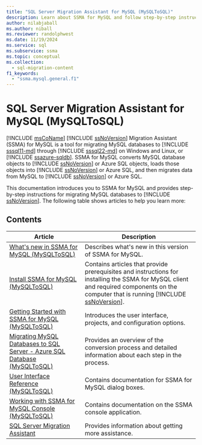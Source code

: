 ```yaml
---
title: "SQL Server Migration Assistant for MySQL (MySQLToSQL)"
description: Learn about SSMA for MySQL and follow step-by-step instructions for migrating MySQL databases to SQL Server or Azure SQL Database.
author: nilabjaball
ms.author: niball
ms.reviewer: randolphwest
ms.date: 11/19/2024
ms.service: sql
ms.subservice: ssma
ms.topic: conceptual
ms.collection:
  - sql-migration-content
f1_keywords:
  - "ssma.mysql.general.f1"
---
```

# SQL Server Migration Assistant for MySQL (MySQLToSQL)

[!INCLUDE [msCoName](../../includes/msconame-md.md)] [!INCLUDE [ssNoVersion](../../includes/ssnoversion-md.md)] Migration Assistant (SSMA) for MySQL is a tool for migrating MySQL databases to [!INCLUDE [sssql11-md](../../includes/sssql11-md.md)] through [!INCLUDE [sssql22-md](../../includes/sssql22-md.md)] on Windows and Linux, or [!INCLUDE [ssazure-sqldb](../../includes/ssazure-sqldb.md)]. SSMA for MySQL converts MySQL database objects to [!INCLUDE [ssNoVersion](../../includes/ssnoversion-md.md)] or Azure SQL objects, loads those objects into [!INCLUDE [ssNoVersion](../../includes/ssnoversion-md.md)] or Azure SQL, and then migrates data from MySQL to [!INCLUDE [ssNoVersion](../../includes/ssnoversion-md.md)] or Azure SQL.

This documentation introduces you to SSMA for MySQL and provides step-by-step instructions for migrating MySQL databases to [!INCLUDE [ssNoVersion](../../includes/ssnoversion-md.md)]. The following table shows articles to help you learn more:

## Contents

| Article | Description |
| --- | --- |
| [What's new in SSMA for MySQL (MySQLToSQL)](what-s-new-in-ssma-for-mysql-mysqltosql.md) | Describes what's new in this version of SSMA for MySQL. |
| [Install SSMA for MySQL (MySQLToSQL)](installing-ssma-for-mysql-mysqltosql.md) | Contains articles that provide prerequisites and instructions for installing the SSMA for MySQL client and required components on the computer that is running [!INCLUDE [ssNoVersion](../../includes/ssnoversion-md.md)]. |
| [Getting Started with SSMA for MySQL (MySQLToSQL)](getting-started-with-ssma-for-mysql-mysqltosql.md) | Introduces the user interface, projects, and configuration options. |
| [Migrating MySQL Databases to SQL Server - Azure SQL Database (MySQLToSQL)](migrating-mysql-databases-to-sql-server-azure-sql-db-mysqltosql.md) | Provides an overview of the conversion process and detailed information about each step in the process. |
| [User Interface Reference (MySQLToSQL)](user-interface-reference-mysqltosql.md) | Contains documentation for SSMA for MySQL dialog boxes. |
| [Working with SSMA for MySQL Console (MySQLToSQL)](working-with-ssma-for-mysql-console-mysqltosql.md) | Contains documentation on the SSMA console application. |
| [SQL Server Migration Assistant](../sql-server-migration-assistant.md) | Provides information about getting more assistance. |
